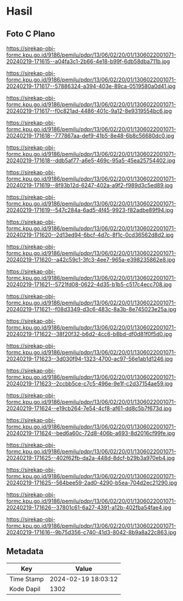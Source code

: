 # Hasil

## Foto C Plano

https://sirekap-obj-formc.kpu.go.id/9186/pemilu/pdpr/13/06/02/20/01/1306022001071-20240219-171615--a04fa3c1-2b66-4e18-b99f-6db58dba711b.jpg

https://sirekap-obj-formc.kpu.go.id/9186/pemilu/pdpr/13/06/02/20/01/1306022001071-20240219-171617--57886324-a394-403e-89ca-0519580a0d41.jpg

https://sirekap-obj-formc.kpu.go.id/9186/pemilu/pdpr/13/06/02/20/01/1306022001071-20240219-171617--f0c821ad-4486-401c-9a12-8e9319554bc6.jpg

https://sirekap-obj-formc.kpu.go.id/9186/pemilu/pdpr/13/06/02/20/01/1306022001071-20240219-171618--777867aa-def9-41b5-8e48-6b8c56680dc0.jpg

https://sirekap-obj-formc.kpu.go.id/9186/pemilu/pdpr/13/06/02/20/01/1306022001071-20240219-171618--ddb5af77-a6e5-469c-95a5-45ea25754402.jpg

https://sirekap-obj-formc.kpu.go.id/9186/pemilu/pdpr/13/06/02/20/01/1306022001071-20240219-171619--8f93b12d-6247-402a-a9f2-f989d3c5ed89.jpg

https://sirekap-obj-formc.kpu.go.id/9186/pemilu/pdpr/13/06/02/20/01/1306022001071-20240219-171619--547c284a-6ad5-4f45-9923-f82adbe89f94.jpg

https://sirekap-obj-formc.kpu.go.id/9186/pemilu/pdpr/13/06/02/20/01/1306022001071-20240219-171620--2d13ed94-6bcf-4d7c-8f1c-0cd36562d8d2.jpg

https://sirekap-obj-formc.kpu.go.id/9186/pemilu/pdpr/13/06/02/20/01/1306022001071-20240219-171620--a42c59c1-3fc3-4ee7-965a-e398235862e8.jpg

https://sirekap-obj-formc.kpu.go.id/9186/pemilu/pdpr/13/06/02/20/01/1306022001071-20240219-171621--5721fd08-0622-4d35-b1b5-c517c4ecc708.jpg

https://sirekap-obj-formc.kpu.go.id/9186/pemilu/pdpr/13/06/02/20/01/1306022001071-20240219-171621--f08d3349-d3c6-483c-8a3b-8e745023e25a.jpg

https://sirekap-obj-formc.kpu.go.id/9186/pemilu/pdpr/13/06/02/20/01/1306022001071-20240219-171622--38f20f32-b6d2-4cc6-b8bd-df0d81f0f5d0.jpg

https://sirekap-obj-formc.kpu.go.id/9186/pemilu/pdpr/13/06/02/20/01/1306022001071-20240219-171623--3d030f94-1323-4700-ac97-56e1ab1d1246.jpg

https://sirekap-obj-formc.kpu.go.id/9186/pemilu/pdpr/13/06/02/20/01/1306022001071-20240219-171623--2ccbb5ce-c7c5-496e-9e1f-c2d37154ae59.jpg

https://sirekap-obj-formc.kpu.go.id/9186/pemilu/pdpr/13/06/02/20/01/1306022001071-20240219-171624--e19cb264-7e54-4cf8-af61-dd8c5b7f673d.jpg

https://sirekap-obj-formc.kpu.go.id/9186/pemilu/pdpr/13/06/02/20/01/1306022001071-20240219-171624--bed6a60c-72d8-406b-a693-8d2016cf99fe.jpg

https://sirekap-obj-formc.kpu.go.id/9186/pemilu/pdpr/13/06/02/20/01/1306022001071-20240219-171625--402f62fb-da2a-448d-8dcf-b29b3a970eb4.jpg

https://sirekap-obj-formc.kpu.go.id/9186/pemilu/pdpr/13/06/02/20/01/1306022001071-20240219-171625--564bee59-2ad0-4290-b5ea-704d2ec21290.jpg

https://sirekap-obj-formc.kpu.go.id/9186/pemilu/pdpr/13/06/02/20/01/1306022001071-20240219-171626--37801c61-6a27-4391-a12b-402fba54fae4.jpg

https://sirekap-obj-formc.kpu.go.id/9186/pemilu/pdpr/13/06/02/20/01/1306022001071-20240219-171616--9b75d356-c740-41d3-8042-8b9a8a22c863.jpg


## Metadata

| Key        | Value               |
| ---------- | ------------------- |
| Time Stamp | 2024-02-19 18:03:12 |
| Kode Dapil | 1302                |




